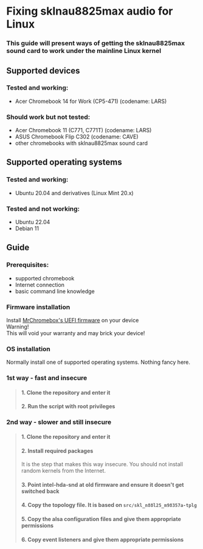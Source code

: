 # Fixing sklnau8825max audio for Linux

### This guide will present ways of getting the sklnau8825max sound card to work under the mainline Linux kernel

## Supported devices

### Tested and working:
- Acer Chromebook 14 for Work (CP5-471) (codename: LARS)

### Should work but not tested:
- Acer Chromebook 11 (C771, C771T) (codename: LARS)
- ASUS Chromebook Flip C302 (codename: CAVE)
- other chromebooks with sklnau8825max sound card

## Supported operating systems

### Tested and working:
- Ubuntu 20.04 and derivatives (Linux Mint 20.x)

### Tested and not working:
- Ubuntu 22.04
- Debian 11

## Guide

### Prerequisites:
- supported chromebook
- Internet connection
- basic command line knowledge

### Firmware installation
Install [MrChromebox's UEFI firmware](https://mrchromebox.tech/) on your device
<br>Warning!
<br>This will void your warranty and may brick your device!

### OS installation
Normally install one of supported operating systems. Nothing fancy here.

### 1st way - fast and insecure
> #### 1. Clone the repository and enter it
> #### 2. Run the script with root privileges

### 2nd way - slower and still insecure
> #### 1. Clone the repository and enter it
> #### 2. Install required packages
> It is the step that makes this way insecure. You should not install random kernels from the Internet.
> #### 3. Point intel-hda-snd at old firmware and ensure it doesn't get switched back
> #### 4. Copy the topology file. It is based on `src/skl_n88l25_m98357a-tplg`
> #### 5. Copy the alsa configuration files and give them appropriate permissions
> #### 6. Copy event listeners and give them appropriate permissions
